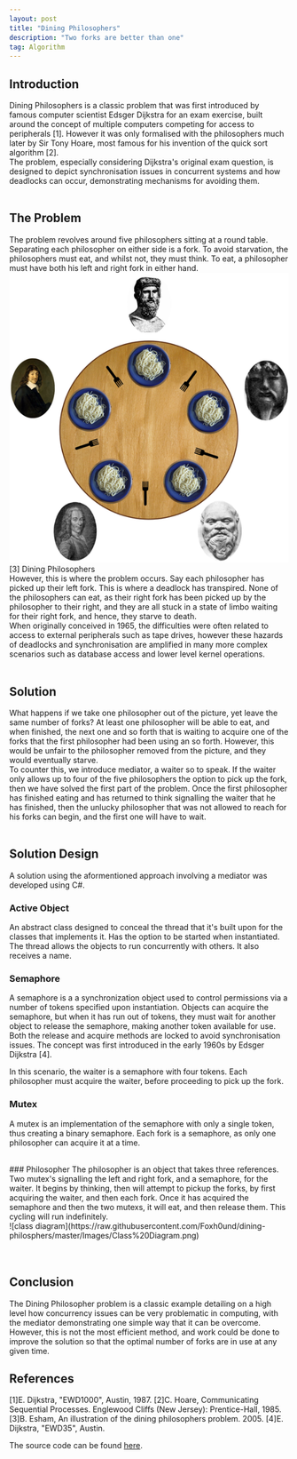 ```yaml
---
layout: post
title: "Dining Philosophers"
description: "Two forks are better than one"
tag: Algorithm
---
```


## Introduction
Dining Philosophers is a classic problem that was first introduced by famous computer scientist Edsger Dijkstra for an exam exercise, built around the concept of multiple computers competing for access to peripherals [1]. However it was only formalised with the philosophers much later by Sir Tony Hoare, most famous for his invention of the quick sort algorithm [2]. 
<br>
The problem, especially considering Dijkstra's original exam question, is designed to depict synchronisation issues in concurrent systems and how deadlocks can occur, demonstrating mechanisms for avoiding them. 
<br><br>

## The Problem
The problem revolves around five philosophers sitting at a round table. Separating each philosopher on either side is a fork. To avoid starvation, the philosophers must eat, and whilst not, they must think. To eat, a philosopher must have both his left and right fork in either hand.
<br>
![Problem](https://raw.githubusercontent.com/Foxh0und/dining-philosphers/master/Images/Problem.jpg)
[3] Dining Philosophers
<br>
However, this is where the problem occurs. Say each philosopher has picked up their left fork. This is where a deadlock has transpired. None of the philosophers can eat, as their right fork has been picked up by the philosopher to their right, and they are all stuck in a state of limbo waiting for their right fork, and hence, they starve to death.
<br>
When originally conceived in 1965, the difficulties were often related to access to external peripherals such as tape drives, however these hazards of deadlocks and synchronisation are amplified in many more complex scenarios such as database access and lower level kernel operations.
<br><br>

## Solution
What happens if we take one philosopher out of the picture, yet leave the same number of forks? At least one philosopher will be able to eat, and when finished, the next one and so forth that is waiting to acquire one of the forks that the first philosopher had been using an so forth. However, this would be unfair to the philosopher removed from the picture, and they would eventually starve. 
<br>
To counter this, we introduce mediator, a waiter so to speak. If the waiter only allows up to four of the five philosophers the option to pick up the fork, then we have solved the first part of the problem. Once the first philosopher has finished eating and has returned to think signalling the waiter that he has finished, then the unlucky philosopher that was not allowed to reach for his forks can begin, and the first one will have to wait. 
<br><br>

## Solution Design
A solution using the aformentioned approach involving a mediator was developed using C#.
<br>

### Active Object
An abstract class designed to conceal the thread that it's built upon for the classes that implements it. Has the option to be started when instantiated. The thread allows the objects to run concurrently with others. It also receives a name. 
<br>

### Semaphore
A semaphore is a a synchronization object used to control permissions via a number of tokens specified upon instantiation. Objects can acquire the semaphore, but when it has run out of tokens, they must wait for another object to release the semaphore, making another token available for use. Both the release and acquire methods are locked to avoid synchronisation issues. The concept was first introduced in the early 1960s by Edsger Dijkstra [4].
<br>

In this scenario, the waiter is a semaphore with four tokens. Each philosopher must acquire the waiter, before proceeding to pick up the fork. 
<br>

### Mutex
A mutex is an implementation of the semaphore with only a single token, thus creating a binary semaphore.
Each fork is a semaphore, as only one philosopher can acquire it at a time. 

<br>
### Philosopher
The philosopher is an object that takes three references. Two mutex's signalling the left and right fork, and a semaphore, for the waiter. It begins by thinking, then will attempt to pickup the forks, by first acquiring the waiter, and then each fork. Once it has acquired the semaphore and then the two mutexs, it will eat, and then release them. This cycling will run indefinitely. 
<br>
![class diagram](https://raw.githubusercontent.com/Foxh0und/dining-philosphers/master/Images/Class%20Diagram.png)
<br>
<br><br>

## Conclusion
The Dining Philosopher problem is a classic example detailing on a high level how concurrency issues can be very problematic in computing, with the mediator demonstrating one simple way that it can be overcome. However, this is not the most efficient method, and work could be done to improve the solution so that the optimal number of forks are in use at any given time. 


## References
[1]E. Dijkstra, "EWD1000", Austin, 1987.
[2]C. Hoare, Communicating Sequential Processes. Englewood Cliffs (New Jersey): Prentice-Hall, 1985.
[3]B. Esham, An illustration of the dining philosophers problem. 2005.
[4]E. Dijkstra, "EWD35", Austin.

The source code can be found [here](https://github.com/Foxh0und/dining-philosphers).
